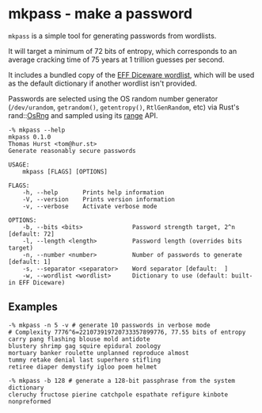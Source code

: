 # mkpass - make a password

`mkpass` is a simple tool for generating passwords from wordlists.

It will target a minimum of 72 bits of entropy, which corresponds to an average
cracking time of 75 years at 1 trillion guesses per second.

It includes a bundled copy of the [EFF Diceware wordlist][1], which will be used
as the default dictionary if another wordlist isn't provided.

Passwords are selected using the OS random number generator (`/dev/urandom`,
`getrandom()`, `getentropy()`, `RtlGenRandom`, etc) via Rust's rand::[OsRng][2]
and sampled using its [range][3] API.

```
-% mkpass --help
mkpass 0.1.0
Thomas Hurst <tom@hur.st>
Generate reasonably secure passwords

USAGE:
    mkpass [FLAGS] [OPTIONS]

FLAGS:
    -h, --help       Prints help information
    -V, --version    Prints version information
    -v, --verbose    Activate verbose mode

OPTIONS:
    -b, --bits <bits>              Password strength target, 2^n [default: 72]
    -l, --length <length>          Password length (overrides bits target)
    -n, --number <number>          Number of passwords to generate [default: 1]
    -s, --separator <separator>    Word separator [default:  ]
    -w, --wordlist <wordlist>      Dictionary to use (default: built-in EFF Diceware)
```

## Examples

```
-% mkpass -n 5 -v # generate 10 passwords in verbose mode
# Complexity 7776^6=221073919720733357899776, 77.55 bits of entropy
carry pang flashing blouse mold antidote
blustery shrimp gag squire epidural zoology
mortuary banker roulette unplanned reproduce almost
tummy retake denial last superhero stifling
retiree diaper demystify igloo poem helmet
```

```
-% mkpass -b 128 # generate a 128-bit passphrase from the system dictionary
cleruchy fructose pierine catchpole espathate refigure kinbote nonpreformed
```

[1]: https://www.eff.org/dice
[2]: https://rust-num.github.io/num/rand/os/struct.OsRng.html
[3]: https://rust-num.github.io/num/rand/distributions/range/struct.Range.html
